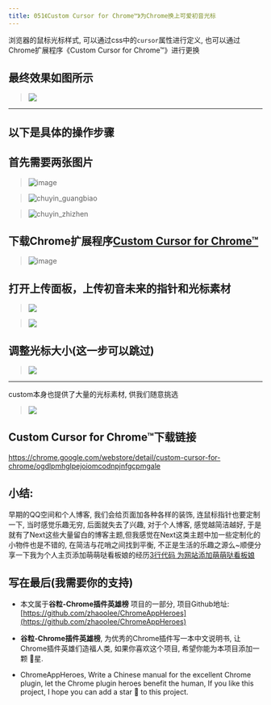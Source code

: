 ```yaml
---
title: 051《Custom Cursor for Chrome™》为Chrome换上可爱初音光标
---
```

浏览器的鼠标光标样式, 可以通过css中的`cursor`属性进行定义, 也可以通过Chrome扩展程序《Custom Cursor for Chrome™》进行更换

## 最终效果如图所示
> ![](https://v2fy.com/asset/051_custom_cursor_for_chrome/61166967-d0846f00-a569-11e9-9141-15cef4983098.gif)

---
以下是具体的操作步骤
---

## 首先需要两张图片
> ![image](https://v2fy.com/asset/051_custom_cursor_for_chrome/61167003-7e901900-a56a-11e9-8631-57e86791d500.png)

> ![chuyin_guangbiao](https://v2fy.com/asset/051_custom_cursor_for_chrome/61167012-98c9f700-a56a-11e9-9d13-bdff338418b0.png)

> ![chuyin_zhizhen](https://v2fy.com/asset/051_custom_cursor_for_chrome/61167013-98c9f700-a56a-11e9-983e-1078960d84ad.png)


## 下载Chrome扩展程序[Custom Cursor for Chrome™](https://chrome.google.com/webstore/detail/custom-cursor-for-chrome/ogdlpmhglpejoiomcodnpjnfgcpmgale)

>  ![image](https://v2fy.com/asset/051_custom_cursor_for_chrome/61167106-04609400-a56c-11e9-8da1-5d4f11a8fef9.png)



## 打开上传面板，上传初音未来的指针和光标素材

> ![](https://v2fy.com/asset/051_custom_cursor_for_chrome/61167095-d4b18c00-a56b-11e9-8351-7b189c7efb8b.png)

> ![](https://v2fy.com/asset/051_custom_cursor_for_chrome/61167207-0e839200-a56e-11e9-845b-9082f8f0815a.gif)

## 调整光标大小(这一步可以跳过)

> ![](https://v2fy.com/asset/051_custom_cursor_for_chrome/61167240-9073bb00-a56e-11e9-90ec-73ee9b501157.gif)


----

custom本身也提供了大量的光标素材, 供我们随意挑选


> ![](https://v2fy.com/asset/051_custom_cursor_for_chrome/61167313-9a49ee00-a56f-11e9-8705-70da1d9e7764.gif)



## Custom Cursor for Chrome™下载链接

https://chrome.google.com/webstore/detail/custom-cursor-for-chrome/ogdlpmhglpejoiomcodnpjnfgcpmgale



## 小结:

早期的QQ空间和个人博客, 我们会给页面加各种各样的装饰, 连鼠标指针也要定制一下, 当时感觉乐趣无穷, 后面就失去了兴趣, 对于个人博客, 感觉越简洁越好, 于是就有了Next这些大量留白的博客主题,但我感觉在Next这类主题中加一些定制化的小物件也是不错的, 在简洁与花哨之间找到平衡, 不正是生活的乐趣之源么~顺便分享一下我为个人主页添加萌萌哒看板娘的经历[3行代码 为网站添加萌萌哒看板娘](https://zhaoolee.github.io/GBlog/2019/07/04/live2d/)


## 写在最后(我需要你的支持)

- 本文属于**谷粒-Chrome插件英雄榜** 项目的一部分, 项目Github地址: [https://github.com/zhaoolee/ChromeAppHeroes](https://github.com/zhaoolee/ChromeAppHeroes)

- **谷粒-Chrome插件英雄榜**, 为优秀的Chrome插件写一本中文说明书, 让Chrome插件英雄们造福人类, 如果你喜欢这个项目, 希望你能为本项目添加一颗 🌟星.

- ChromeAppHeroes, Write a Chinese manual for the excellent Chrome plugin, let the Chrome plugin heroes benefit the human, If you like this project, I hope you can add a star 🌟 to this project.


